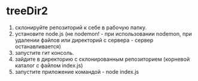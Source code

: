# treeDir2

1. склонируйте репозиторий к себе в рабочую папку.
2. установите node.js (не nodemon! - при использовании nodemon, при удалении файлов или директорий с сервера - сервер останавливается)
3. запустите гит консоль.
4. зайдите в директорию с склонированным репозиторием (корневой каталог с файлом index.js)
5. запустите приложение командой - node index.js
